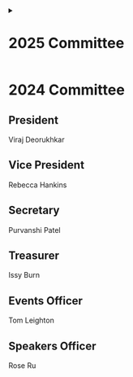 
<details>
  <summary><h1>2025 Committee</h1></summary>  
 
  ## President  
  
  Tom Leighton  
    
  ## Treasurer  
  
  Izak Dingley     
  
  ## Events Officer    
  
  Alex Bulloso    
   
  ## Speakers Officer 
  
  Naomi Gorringe   
</details>

# 2024 Committee  

## President  
  Viraj Deorukhkar  
  
## Vice President  
  Rebecca Hankins  
  
## Secretary  
  Purvanshi Patel  
  
## Treasurer  
  Issy Burn  
  
## Events Officer  
  Tom Leighton  
  
## Speakers Officer  
  Rose Ru  



